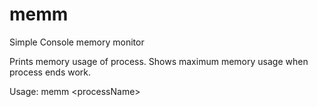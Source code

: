 # memm
Simple Console memory monitor

Prints memory usage of process.
Shows maximum memory usage when process ends work.


Usage:
memm \<processName\>
